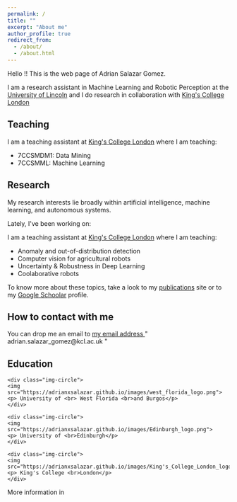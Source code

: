 ```yaml
---
permalink: /
title: ""
excerpt: "About me"
author_profile: true
redirect_from: 
  - /about/
  - /about.html
---
```


<div class="text-justify">

<p>Hello !! This is the web page of Adrian Salazar Gomez.</p>

<p>I am a research assistant in Machine Learning and Robotic Perception at the  <a href="https://www.lincoln.ac.uk/home/">University of Lincoln</a>  and I do research in collaboration with <a href="https://www.kcl.ac.uk/">King's College London</a> </p>

<h2> Teaching </h2>

<p>I am a teaching assistant at <a href="https://www.kcl.ac.uk/">King's College London</a> where I am teaching:</p> 

 <ul>
  <li>7CCSMDM1: Data Mining </li>
  <li>7CCSMML: Machine Learning</li>
</ul> 

</div>


<h2> Research </h2>

<div class="text-justify">

<p>My research interests lie broadly within artificial intelligence, machine learning, and autonomous systems.</p>

<p>Lately, I've been working on:</p>

<p>I am a teaching assistant at <a href="https://www.kcl.ac.uk/">King's College London</a> where I am teaching:</p> 

<ul>
  <li>Anomaly and out-of-distribution detection </li>
  <li>Computer vision for agricultural robots</li>
  <li>Uncertainty & Robustness in Deep Learning</li>
  <li>Coolaborative robots</li>
</ul> 

<p>To know more about these topics, take a look to my <a href="https://adrianxsalazar.github.io/publications/">publications</a> site or to my <a href="https://scholar.google.com/citations?user=xC3keU4AAAAJ&hl=en">Google Schoolar</a> profile. </p>

</div>


<div class="text-justify">

<h2> How to contact with me </h2>

<p>You can drop me an email to <a href="mailto: adrian.salazar_gomez@kcl.ac.uk"> my email address </a> "  adrian.salazar_gomez@kcl.ac.uk   " </p>

</div>
  

<div class="text-justify">

<h2> Education </h2>

<div class="align-center">

<div class="row">
	
	<div class="img-circle">
	<img  src="https://adrianxsalazar.github.io/images/west_florida_logo.png">
	<p> University of <br> West Florida <br>and Burgos</p>
	</div>
	
	<div class="img-circle">
	<img  src="https://adrianxsalazar.github.io/images/Edinburgh_logo.png">
	<p> University of <br>Edinburgh</p>
	</div>
	
	<div class="img-circle">
	<img  src="https://adrianxsalazar.github.io/images/King's_College_London_logo.png">
	<p> King's College <br>London</p>
	</div>
</div>

More information in 

</div>


